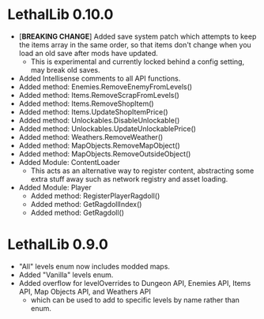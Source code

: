# LethalLib 0.10.0
- [**BREAKING CHANGE**] Added save system patch which attempts to keep the items array in the same order, so that items don't change when you load an old save after mods have updated.  
	- This is experimental and currently locked behind a config setting, may break old saves.
- Added Intellisense comments to all API functions.
- Added method: Enemies.RemoveEnemyFromLevels()
- Added method: Items.RemoveScrapFromLevels()
- Added method: Items.RemoveShopItem()
- Added method: Items.UpdateShopItemPrice()
- Added method: Unlockables.DisableUnlockable()
- Added method: Unlockables.UpdateUnlockablePrice()
- Added method: Weathers.RemoveWeather()
- Added method: MapObjects.RemoveMapObject()
- Added method: MapObjects.RemoveOutsideObject()
- Added Module: ContentLoader
	- This acts as an alternative way to register content, abstracting some extra stuff away such as network registry and asset loading.  
- Added Module: Player  
	- Added method: RegisterPlayerRagdoll()  
	- Added method: GetRagdollIndex()  
	- Added method: GetRagdoll()  
	
# LethalLib 0.9.0  
- "All" levels enum now includes modded maps.  
- Added "Vanilla" levels enum.  
- Added overflow for levelOverrides to Dungeon API, Enemies API, Items API, Map Objects API, and Weathers API  
	- which can be used to add to specific levels by name rather than enum.  
